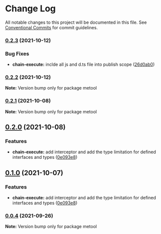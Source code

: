 # Change Log

All notable changes to this project will be documented in this file.
See [Conventional Commits](https://conventionalcommits.org) for commit guidelines.

### [0.2.3](https://github.com/HaloXie/metool/compare/v0.2.2...v0.2.3) (2021-10-12)


### Bug Fixes

* **chain-execute:** inclde all js and d.ts file into publish scope ([26d0ab0](https://github.com/HaloXie/metool/commit/26d0ab0e2e3337daf581dbed4ee256142f76964c))



### [0.2.2](https://github.com/HaloXie/metool/compare/v0.2.1...v0.2.2) (2021-10-12)

**Note:** Version bump only for package metool





### [0.2.1](https://github.com/HaloXie/metool/compare/v0.2.0...v0.2.1) (2021-10-08)

**Note:** Version bump only for package metool





## [0.2.0](https://github.com/HaloXie/metool/compare/v0.0.4...v0.2.0) (2021-10-08)


### Features

* **chain-execute:** add interceptor and add the type limitation for defined interfaces and types ([0e093e8](https://github.com/HaloXie/metool/commit/0e093e835c45589cad8b0401f970b77ce608006b))



## [0.1.0](https://github.com/HaloXie/metool/compare/v0.0.4...v0.1.0) (2021-10-07)


### Features

* **chain-execute:** add interceptor and add the type limitation for defined interfaces and types ([0e093e8](https://github.com/HaloXie/metool/commit/0e093e835c45589cad8b0401f970b77ce608006b))



### [0.0.4](https://github.com/HaloXie/metool/compare/v0.0.3...v0.0.4) (2021-09-26)

**Note:** Version bump only for package metool
